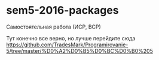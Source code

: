 # sem5-2016-packages<br>

Самостоятельная работа (ИСР, ВСР)


Тут конечно все верно, но лучше перейдите сюда https://github.com/TradesMark/Programirovanie-5/tree/master/%D0%A2%D0%B5%D0%BC%D0%B0%205
